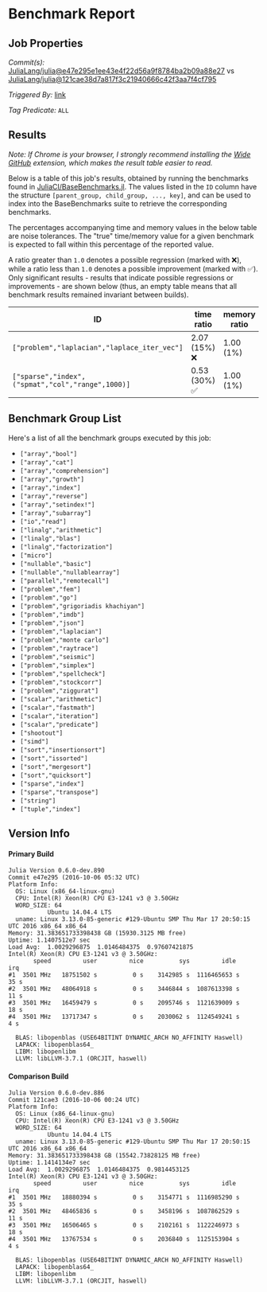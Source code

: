 # Benchmark Report

## Job Properties

*Commit(s):* [JuliaLang/julia@e47e295e1ee43e4f22d56a9f8784ba2b09a88e27](https://github.com/JuliaLang/julia/commit/e47e295e1ee43e4f22d56a9f8784ba2b09a88e27) vs [JuliaLang/julia@121cae38d7a817f3c21940666c42f3aa7f4cf795](https://github.com/JuliaLang/julia/commit/121cae38d7a817f3c21940666c42f3aa7f4cf795)

*Triggered By:* [link](https://github.com/JuliaLang/julia/pull/18811#issuecomment-251942616)

*Tag Predicate:* `ALL`

## Results

*Note: If Chrome is your browser, I strongly recommend installing the [Wide GitHub](https://chrome.google.com/webstore/detail/wide-github/kaalofacklcidaampbokdplbklpeldpj?hl=en)
extension, which makes the result table easier to read.*

Below is a table of this job's results, obtained by running the benchmarks found in
[JuliaCI/BaseBenchmarks.jl](https://github.com/JuliaCI/BaseBenchmarks.jl). The values
listed in the `ID` column have the structure `[parent_group, child_group, ..., key]`,
and can be used to index into the BaseBenchmarks suite to retrieve the corresponding
benchmarks.

The percentages accompanying time and memory values in the below table are noise tolerances. The "true"
time/memory value for a given benchmark is expected to fall within this percentage of the reported value.

A ratio greater than `1.0` denotes a possible regression (marked with :x:), while a ratio less
than `1.0` denotes a possible improvement (marked with :white_check_mark:). Only significant results - results
that indicate possible regressions or improvements - are shown below (thus, an empty table means that all
benchmark results remained invariant between builds).

| ID | time ratio | memory ratio |
|----|------------|--------------|
| `["problem","laplacian","laplace_iter_vec"]` | 2.07 (15%) :x: | 1.00 (1%)  |
| `["sparse","index",("spmat","col","range",1000)]` | 0.53 (30%) :white_check_mark: | 1.00 (1%)  |

## Benchmark Group List

Here's a list of all the benchmark groups executed by this job:

- `["array","bool"]`
- `["array","cat"]`
- `["array","comprehension"]`
- `["array","growth"]`
- `["array","index"]`
- `["array","reverse"]`
- `["array","setindex!"]`
- `["array","subarray"]`
- `["io","read"]`
- `["linalg","arithmetic"]`
- `["linalg","blas"]`
- `["linalg","factorization"]`
- `["micro"]`
- `["nullable","basic"]`
- `["nullable","nullablearray"]`
- `["parallel","remotecall"]`
- `["problem","fem"]`
- `["problem","go"]`
- `["problem","grigoriadis khachiyan"]`
- `["problem","imdb"]`
- `["problem","json"]`
- `["problem","laplacian"]`
- `["problem","monte carlo"]`
- `["problem","raytrace"]`
- `["problem","seismic"]`
- `["problem","simplex"]`
- `["problem","spellcheck"]`
- `["problem","stockcorr"]`
- `["problem","ziggurat"]`
- `["scalar","arithmetic"]`
- `["scalar","fastmath"]`
- `["scalar","iteration"]`
- `["scalar","predicate"]`
- `["shootout"]`
- `["simd"]`
- `["sort","insertionsort"]`
- `["sort","issorted"]`
- `["sort","mergesort"]`
- `["sort","quicksort"]`
- `["sparse","index"]`
- `["sparse","transpose"]`
- `["string"]`
- `["tuple","index"]`

## Version Info

#### Primary Build

```
Julia Version 0.6.0-dev.890
Commit e47e295 (2016-10-06 05:32 UTC)
Platform Info:
  OS: Linux (x86_64-linux-gnu)
  CPU: Intel(R) Xeon(R) CPU E3-1241 v3 @ 3.50GHz
  WORD_SIZE: 64
           Ubuntu 14.04.4 LTS
  uname: Linux 3.13.0-85-generic #129-Ubuntu SMP Thu Mar 17 20:50:15 UTC 2016 x86_64 x86_64
Memory: 31.383651733398438 GB (15930.3125 MB free)
Uptime: 1.1407512e7 sec
Load Avg:  1.0029296875  1.0146484375  0.97607421875
Intel(R) Xeon(R) CPU E3-1241 v3 @ 3.50GHz: 
       speed         user         nice          sys         idle          irq
#1  3501 MHz   18751502 s          0 s    3142985 s  1116465653 s         35 s
#2  3501 MHz   48064918 s          0 s    3446844 s  1087613398 s         11 s
#3  3501 MHz   16459479 s          0 s    2095746 s  1121639009 s         18 s
#4  3501 MHz   13717347 s          0 s    2030062 s  1124549241 s          4 s

  BLAS: libopenblas (USE64BITINT DYNAMIC_ARCH NO_AFFINITY Haswell)
  LAPACK: libopenblas64_
  LIBM: libopenlibm
  LLVM: libLLVM-3.7.1 (ORCJIT, haswell)

```

#### Comparison Build

```
Julia Version 0.6.0-dev.886
Commit 121cae3 (2016-10-06 00:24 UTC)
Platform Info:
  OS: Linux (x86_64-linux-gnu)
  CPU: Intel(R) Xeon(R) CPU E3-1241 v3 @ 3.50GHz
  WORD_SIZE: 64
           Ubuntu 14.04.4 LTS
  uname: Linux 3.13.0-85-generic #129-Ubuntu SMP Thu Mar 17 20:50:15 UTC 2016 x86_64 x86_64
Memory: 31.383651733398438 GB (15542.73828125 MB free)
Uptime: 1.1414134e7 sec
Load Avg:  1.0029296875  1.0146484375  0.9814453125
Intel(R) Xeon(R) CPU E3-1241 v3 @ 3.50GHz: 
       speed         user         nice          sys         idle          irq
#1  3501 MHz   18880394 s          0 s    3154771 s  1116985290 s         35 s
#2  3501 MHz   48465836 s          0 s    3458196 s  1087862529 s         11 s
#3  3501 MHz   16506465 s          0 s    2102161 s  1122246973 s         18 s
#4  3501 MHz   13767534 s          0 s    2036840 s  1125153904 s          4 s

  BLAS: libopenblas (USE64BITINT DYNAMIC_ARCH NO_AFFINITY Haswell)
  LAPACK: libopenblas64_
  LIBM: libopenlibm
  LLVM: libLLVM-3.7.1 (ORCJIT, haswell)

```
